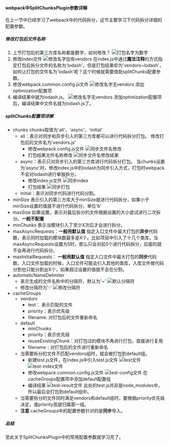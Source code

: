 #### webpack中SplitChunksPlugin参数详解
在上一节中已经学习了webpack中的代码拆分，这节主要学习下代码拆分详细的配置参数。
##### 修改打包后文件名称
1. 上节打包后的第三方库名称都是数字，如何修改？
  ![打包名字为数字](./imgs/1.number-name.png)
2. 修改index文件
  ![修改名字加有vendors](./imgs/2.vendors-name.png)
  在index.js中通过**魔法注释**的方式指定打包后拆分文件的名称为'lodash'，但是打包结果却为'vendors~lodash'，如何让打包的文件名为'lodash'呢？这个时候就需要借助splitChunks配置参数。
3. 修改webpack.common.config.js文件
  ![修改名字无vendors](./imgs/3.real-name.png)
  添加optimization配置项
4. 编译结果中就为lodash.js。
  ![修改名字无vendors](./imgs/4.real-result.png)
  添加optimization配置项后，编译结果中文件名就为lodash.js了。

##### splitChunks配置项详解
- chunks
  chunks取值为'all'、'async'、'initial'
  - all：表示对同步和异步引入的第三方库都可以进行代码拆分打包。
    修改打包后的文件名为'vendors.js'
    - 修改webpack.config.js文件
    ![同步文件名修改](./imgs/8.rename-config.png)
    - 打包结果文件名称修改
    ![同步文件名修改结果](./imgs/9.rename-result.png)
  - async：表示只对异步引入的第三方库进行代码拆分打包。
    当chunks设置为'async'时，修改index.js中的lodash为同步引入方式，打包时webpack不会对lodash进行单独拆分。
    - 修改index.js文件
      ![同步index](./imgs/6.index.png)
    - 打包结果
      ![同步打包](./imgs/7.index-result.png)
  - initial：表示对同步代码进行代码分割。
- minSize
  表示引入的第三方库大于minSize就进行代码拆分，如果小于minSize设置的值就不进行代码拆分，单位'b'
- maxSize
  如果设置，表示对最后拆分的文件根据设置的大小尝试进行二次拆分。**一般不配置**
- minChunks
  表示当模块引入了至少X次后才会进行拆分。
- maxAsyncRequests：**一般用默认值**
  指定入口文件中最大打包的**异步**代码数，表示同时加载的模块数最多是X个。比如项目中引入了十几个类库，当maxAsyncRequests设置为5时，那么只会对前5个进行代码拆分，后面的就不会再进行代码拆分。
- maxInitialRequests： **一般用默认值**
  指定入口文件中最大打包的**同步**代码数，入口文件加载的时候，入口文件可能会引入其他的类库，入库文件做代码分割也只能分割出X个，如果超过设置的值就不会在分割。
- automaticNameDelimiter
  - 表示生成的文件名称中的分隔符，默认为'~'
  ![默认分隔符](./imgs/2.vendors-name.png)
  - 修改分隔符为'-'
    ![修改分隔符](./imgs/5.delimeter.png)
- cacheGroups
  - vendors
    - test： 表示匹配的文件
    - priority：表示优先级
    - filename: 对打包后的文件重新命名
  - default
    - minChunks
    - priority：表示优先级
    - reuseExistingChunk：对打包过的模块不再进行打包，直接进行复用
    - filename：对打包后的文件进行重新命名
  - 当需要拆分的文件不匹配vendors组时，就会被打包到default组。
    - 新建test.js文件，在index.js中引入test.js文件
      ![test文件](./imgs/10.test.png)
      ![test-index文件](./imgs/11.test-index.png)
    - 修改webpack.common.config.js文件
      ![test-config文件](./imgs/12.test-config.png)
      在cacheGroups配置项中添加default配置组
    - 编译结果
      ![test-result文件](./imgs/13.test-result.png)
    此处的test.js并非是node_modules中，所以最后会打包到default组中。
  - 当需要拆分的文件同时满足vendors和default组时，要根据priority优先级决定，谁priority高就归属那一组。
  - **注意**
    cacheGroups中的配置参数针对的是**同步**导入。
##### 总结
  至此关于SplitChunksPlugin中的常用配置参数就学习完了。